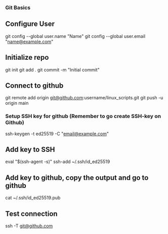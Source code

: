 ### Git Basics

## Configure User
git config --global user.name "Name"
git config --global user.email "name@example.com"

## Initialize repo
git init
git add .
git commit -m "Initial commit"

## Connect to github
git remote add origin git@github.com:username/linux_scripts.git
git push -u origin main


### Setup SSH key for github (Remember to go create SSH-key on Github)

ssh-keygen -t ed25519 -C "email@example.com"

## Add key to SSH
eval "$(ssh-agent -s)"
ssh-add ~/.ssh/id_ed25519

## Add key to github, copy the output and go to github
cat ~/.ssh/id_ed25519.pub

## Test connection
ssh -T git@github.com